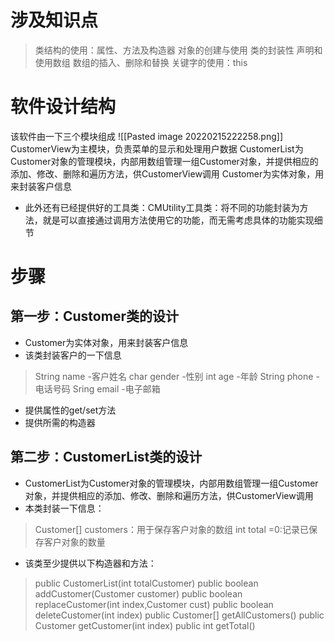 # 涉及知识点
> 类结构的使用：属性、方法及构造器
> 对象的创建与使用
> 类的封装性
> 声明和使用数组
> 数组的插入、删除和替换
> 关键字的使用：this

# 软件设计结构
该软件由一下三个模块组成
![[Pasted image 20220215222258.png]]
CustomerView为主模块，负责菜单的显示和处理用户数据
CustomerList为Customer对象的管理模块，内部用数组管理一组Customer对象，并提供相应的添加、修改、删除和遍历方法，供CustomerView调用
Customer为实体对象，用来封装客户信息  
* 此外还有已经提供好的工具类：CMUtility工具类：将不同的功能封装为方法，就是可以直接通过调用方法使用它的功能，而无需考虑具体的功能实现细节

# 步骤
## 第一步：Customer类的设计
* Customer为实体对象，用来封装客户信息 
* 该类封装客户的一下信息
>String name           -客户姓名
>char gender -性别
>int age -年龄
> String phone -电话号码
> Sring email -电子邮箱
* 提供属性的get/set方法
* 提供所需的构造器
## 第二步：CustomerList类的设计
* CustomerList为Customer对象的管理模块，内部用数组管理一组Customer对象，并提供相应的添加、修改、删除和遍历方法，供CustomerView调用
* 本类封装一下信息：
>Customer[] customers：用于保存客户对象的数组
>int total =0:记录已保存客户对象的数量
* 该类至少提供以下构造器和方法：
>public CustomerList(int totalCustomer)
>public boolean addCustomer(Customer customer)
>public boolean replaceCustomer(int index,Customer cust)
>public boolean deleteCustomer(int index)
>public Customer[] getAllCustomers()
>public Customer getCustomer(int index)
>public int getTotal()
